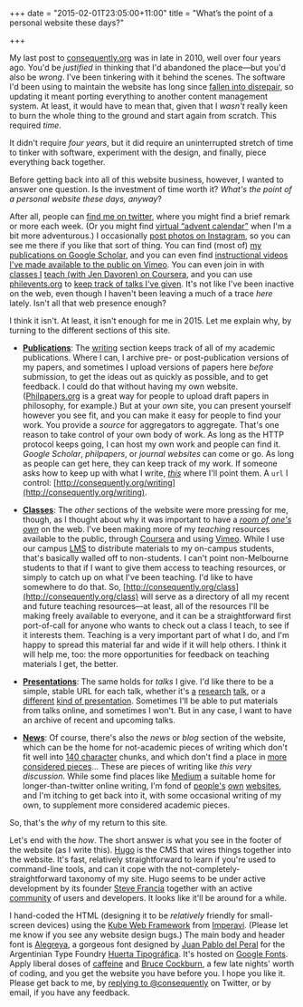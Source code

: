 +++
date = "2015-02-01T23:05:00+11:00"
title = "What’s the point of a personal website these days?"

+++

My last post to [consequently.org](http://consequently.org) was in late in 2010, well over four years ago. You'd be _justified_ in thinking that I'd abandoned the place&mdash;but you'd also be _wrong_. I've been tinkering with it behind the scenes. The software I'd been using to maintain the website has long since [fallen into disrepair](https://github.com/TwP/webby), so updating it meant porting everything to another content management system. At least, it would have to mean that, given that I *wasn't* really keen to burn the whole thing to the ground and start again from scratch. This required *time*. 

It didn't require _four years_, but it did require an uninterrupted stretch of time to tinker with software, experiment with the design, and finally, piece everything back together. 

Before getting back into all of this website business, however, I wanted to answer one question. Is the investment of time worth it? *What's the point of a personal website these days, anyway*? 

<!--more-->

After all, people can [find me on twitter](http://twitter.com/consequently), where you might find a brief remark or more each week. (Or you might find [virtual “advent calendar”](https://twitter.com/search?f=realtime&q=%23advent%20OR%20%23adventure%20OR%20%23christmas%20from%3Aconsequently%20since%3A2014-11-30%20until%3A2014-12-27&src=typd) when I'm a bit more adventurous.) I occasionally [post photos on Instagram](http://instagram.com/consequently), so you can see me there if you like that sort of thing. You can find (most of) [my publications on Google Scholar](https://scholar.google.com/citations?user=LfBBS7AAAAAJ), and you can even find [instructional videos I've made available to the public on Vimeo](http://vimeo.com/consequently/). You can even join in with [classes I](http://coursera.org/course/logic1) [teach (with Jen Davoren) on Coursera](http://coursera.org/course/logic2), and you can use [philevents.org](http://philevents.org) to [keep track of talks I've given](http://philevents.org/search/index/searchForm?span=PAST&customTag=&speakers%5B0%5D.id=1176&autonamespeaker=Greg+Restall&series=&search=true&hits=&widget=&Search=Search). It's not like I've  been inactive on the web, even though I haven't been leaving a much of a trace *here* lately. Isn't all that web presence enough? 

I think it isn't. At least, it isn't enough for me in 2015. Let me explain why, by turning to the different sections of this site.

* **[Publications](http://consequently.org/writing)**: The [writing](http://consequently.org/writing) section keeps track of all of my academic publications. Where I can, I archive pre- or post-publication versions of my papers, and sometimes I upload versions of papers here *before* submission, to get the ideas out as quickly as possible, and to get feedback. I could do that without having my own website. ([Philpapers.org](http://philpapers.org) is a great way for people to upload draft papers in philosophy, for example.) But at your *own* site, you can present yourself however you see fit, and you can make it easy for people to find your work. You provide a *source* for  aggregators to aggregate. That's one reason to take control of your own body of work. As long as the HTTP protocol keeps going, I can host my own work and people can find it. *Google Scholar*, *philpapers*, or *journal websites* can come or go. As long as people can get here, they can keep track of my work. If someone asks how to keep up with what I write, *[this](http://consequently.org/writing)* where I'll point them. A `url` I control: [http://consequently.org/writing](http://consequently.org/writing).

* **[Classes](http://consequently.org/class)**: The *other* sections of the website were more pressing for me, though, as I thought about why it was important to have a [*room of one's own*](https://ebooks.adelaide.edu.au/w/woolf/virginia/w91r/) on the web. I've been making more of my *teaching* resources available to the public, through [Coursera](https://www.coursera.org/instructor/gregrestall) and using [Vimeo](http://vimeo.com/consequently/). While I use our campus [LMS](https://lms.unimelb.edu.au) to distribute materials to my on-campus students, that's basically walled off to non-students. I can't point non-Melbourne students to that if I want to give them access to teaching resources, or simply to catch up on what I've been teaching. I'd like to have somewhere to do that. So, [http://consequently.org/class](http://consequently.org/class) will serve as a directory of all my recent and future teaching resources—at least, all of the resources I'll be making freely available to everyone, and it can be a straightforward first port-of-call for anyone who wants to check out a class I teach, to see if it interests them. Teaching is a very important part of what I do, and I'm happy to spread this material far and wide if it will help others. I think it will help me, too: the more opportunities for feedback on teaching materials I get, the better.

* **[Presentations](http://consequently.org/presentation)**: The same holds for *talks* I give. I'd like there to be a simple, stable URL for each talk, whether it's [a](http://consequently.org/presentation/2014/towards-fixed-point-models-logicmelb/) [research](http://consequently.org/presentation/2014/trmra-asubl5/) [talk](http://consequently.org/presentation/2015/cemd-anu/), or a [different](http://consequently.org/presentation/2014/christian-academic-monash/) [kind of presentation](http://consequently.org/presentation/2014/tractatus-masterclass/). Sometimes I'll be able to put materials from talks online, and sometimes I won't. But in any case, I want to have an archive of recent and upcoming talks. 

* **[News](http://consequently.org/news)**: Of course, there's also the *news* or *blog* section of the website, which can be the home for not-academic pieces of writing which don't fit well into [140 character](http://twitter.com/consequently) chunks, and which don't find a place in [more considered pieces](http://consequently.org/writing)&hellip; These are pieces of writing like *this very discussion*. While some find places like [Medium](https://medium.com) a suitable home for longer-than-twitter online writing, I'm fond of [people's](https://sites.google.com/site/catarinadutilhnovaes/) [own](http://www.umsu.de/wo/) [websites](http://kjhealy.org), and I'm itching to get back into it, with some occasional writing of my own, to supplement more considered academic pieces. 

So, that's the *why* of my return to this site. 

Let's end with the *how*. The short answer is what you see in the footer of the website (as I write this). [Hugo](http://gohugo.io) is the CMS that wires things together into the website. It's fast, relatively straightforward to learn if you're used to command-line tools, and can it cope with the not-completely-straightforward taxonomy of my site. Hugo seems to be under active development by its founder [Steve Francia](https://twitter.com/spf13/) together with an active [community](http://discuss.gohugo.io) of users and developers. It looks like it'll be around for a while.

I hand-coded the HTML (designing it to be *relatively* friendly for small-screen devices) using the [Kube Web Framework](http://imperavi.com/kube/) from [Imperavi](http://imperavi.com). (Please let me know if you see any website design bugs.) The main body and header font is [Alegreya](http://www.google.com/fonts/specimen/Alegreya), a gorgeous font designed by [Juan Pablo del Peral](https://twitter.com/juandelperal) for the Argentinian Type Foundry [Huerta Tipogr&aacute;fica](http://www.huertatipografica.com). It's hosted on [Google Fonts](http://www.google.com/fonts/specimen/Alegreya). Apply liberal doses of [caffeine](http://marketlane.com.au) and [Bruce Cockburn](http://cockburnproject.net), a few late nights' worth of coding, and you get the website you have before you. I hope you like it. Please get back to me, by [replying to @consequently](http://twitter.com/consequently) on Twitter, or by email, if you have any feedback.

